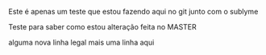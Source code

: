Este é apenas um teste que estou fazendo aqui no git junto com o sublyme

Teste para saber como estou
alteração feita no MASTER

alguma nova linha legal
mais uma linha aqui